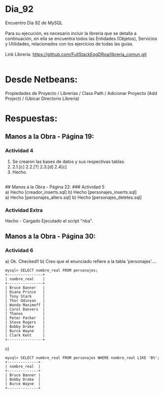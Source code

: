 # Dia_92
Encuentro Día 92 de MySQL 
<br>
<br>
Para su ejecución, es necesario incluir la librería que se detalla a continuación, en ella se encuentra todos las Entidades (Objetos), Servicios y 
Utilidades, relacionados con los ejercicios de todas las guías.
<br>
<br>
Link Librería: https://github.com/FullStackEggDRoa/libreria_comun.git
<br>
<br>
# Desde Netbeans: 
Propiedades de Proyecto / Librerías / Class Path / Adicionar Proyecto (Add Project) / (Ubicar Directorio Librería)
# Respuestas:
## Manos a la Obra - Página 19:

### Actividad 4
1) Se crearon las bases de datos y sus respectivas tablas.
2) 2.1.[c] 2.2.[?] 2.3.[d] 2.4[c] 
3) Hecho.
<br>
## Manos a la Obra - Página 22:
### Actividad 5
<br> 
a) Hecho [creador_inserts.sql]
b) Hecho [personajes_inserts.sql]
<br>
a) Hecho [personajes_alters.sql]
b) Hecho [personajes_deletes.sql]

### Actividad Extra
Hecho - Cargado Ejecutado el script "nba".

## Manos a la Obra - Página 30:
### Actividad 6
a) Ok. Checked!!
b) Creo que el enunciado refiere a la tabla 'personajes'....
```
mysql> SELECT nombre_real FROM personajes;
+----------------+
| nombre_real    |
+----------------+
| Bruce Banner   |
| Diana Prince   |
| Tony Stark     |
| Thor Odinson   |
| Wanda Maximoff |
| Carol Danvers  |
| Thanos         |
| Peter Parker   |
| Steve Rogers   |
| Bobby Drake    |
| Burce Wayne    |
| Clark Kent     |
+----------------+
```
c)
```
mysql> SELECT nombre_real FROM personajes WHERE nombre_real LIKE 'B%';
+--------------+
| nombre_real  |
+--------------+
| Bruce Banner |
| Bobby Drake  |
| Burce Wayne  |
+--------------+
```
